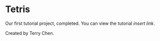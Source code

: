 # Tetris

Our first tutorial project, completed. You can view the tutorial *insert link*.


Created by Terry Chen.
